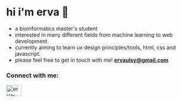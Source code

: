 <h1 align="left">hi i'm erva 🙌 </h1>


- a bioinformatics master's student
- interested in many different fields from machine learning to web development.
- currently aiming to learn ux design principles/tools, html, css and javascript.
- please feel free to get in touch with me! **ervaulsy@gmail.com**


<h3 align="left">Connect with me:</h3>
<p align="left">
<a href="https://linkedin.com/in/erva-ulusoy" target="blank"><img align="center" src="https://raw.githubusercontent.com/rahuldkjain/github-profile-readme-generator/master/src/images/icons/Social/linked-in-alt.svg" alt="erva-ulusoy" height="30" width="40" /></a>
</p>

